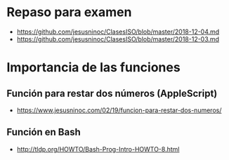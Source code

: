 # Repaso para examen
* https://github.com/jesusninoc/ClasesISO/blob/master/2018-12-04.md
* https://github.com/jesusninoc/ClasesISO/blob/master/2018-12-03.md

# Importancia de las funciones
## Función para restar dos números (AppleScript)
* https://www.jesusninoc.com/02/19/funcion-para-restar-dos-numeros/
## Función en Bash
* http://tldp.org/HOWTO/Bash-Prog-Intro-HOWTO-8.html
